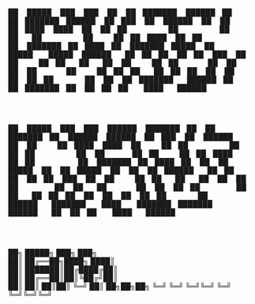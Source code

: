 ██      █████  ███    ███     ██   ██ ███████  ██████ ██   ██ ███████ ██████  ██ ███    ██  ██████  
██     ██   ██ ████  ████     ██   ██ ██      ██      ██  ██  ██      ██   ██ ██ ████   ██ ██       
██     ███████ ██ ████ ██     ███████ █████   ██      █████   █████   ██████  ██ ██ ██  ██ ██   ███ 
██     ██   ██ ██  ██  ██     ██   ██ ██      ██      ██  ██  ██      ██   ██ ██ ██  ██ ██ ██    ██ 
██     ██   ██ ██      ██     ██   ██ ███████  ██████ ██   ██ ███████ ██   ██ ██ ██   ████  ██████  
                                                                                                    

██      █████  ███    ███     ██████  ███████ ██    ██ ███████ ██       ██████  ██████  ██ ███    ██  ██████  
██     ██   ██ ████  ████     ██   ██ ██      ██    ██ ██      ██      ██    ██ ██   ██ ██ ████   ██ ██       
██     ███████ ██ ████ ██     ██   ██ █████   ██    ██ █████   ██      ██    ██ ██████  ██ ██ ██  ██ ██   ███ 
██     ██   ██ ██  ██  ██     ██   ██ ██       ██  ██  ██      ██      ██    ██ ██      ██ ██  ██ ██ ██    ██ 
██     ██   ██ ██      ██     ██████  ███████   ████   ███████ ███████  ██████  ██      ██ ██   ████  ██████  
                                                                                                              
                                                                                                              
██╗                   █████╗ ███╗   ███╗             
██║    ██╔══██╗████╗ ████║             
██║    ███████║██╔████╔██║             
██║    ██╔══██║██║╚██╔╝██║             
██║    ██║               ██║██║ ╚═╝ ██║    ██╗██╗██╗
╚═╝    ╚═╝           ╚═╝╚═╝     ╚═╝    ╚═╝╚═╝╚═╝
                                       
